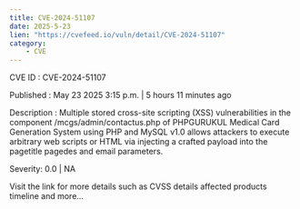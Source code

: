 ```yaml
---
title: CVE-2024-51107
date: 2025-5-23
lien: "https://cvefeed.io/vuln/detail/CVE-2024-51107"
category:
    - CVE
---
```


CVE ID : CVE-2024-51107

Published :  May 23
2025
3:15 p.m. | 5 hours
11 minutes ago

Description : Multiple stored cross-site scripting (XSS) vulnerabilities in the component /mcgs/admin/contactus.php of PHPGURUKUL Medical Card Generation System using PHP and MySQL v1.0 allows attackers to execute arbitrary web scripts or HTML via injecting a crafted payload into the pagetitle
pagedes
and email parameters.

Severity: 0.0 | NA

Visit the link for more details
such as CVSS details
affected products
timeline
and more...

